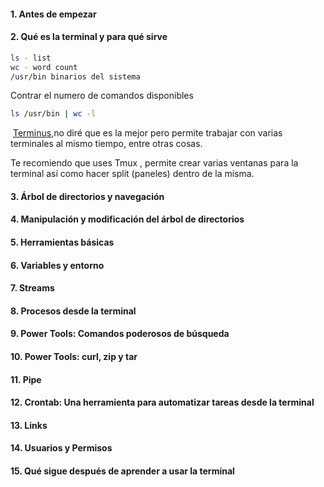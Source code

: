 #### 1. Antes de empezar
#### 2. Qué es la terminal y para qué sirve

```bash
ls - list
wc - word count
/usr/bin binarios del sistema
```

Contrar el numero de comandos disponibles

```bash
ls /usr/bin | wc -l
```

 [Terminus](https://github.com/Eugeny/terminus),no diré que es la mejor pero permite trabajar con varias terminales al mismo tiempo, entre otras cosas. 

Te recomiendo que uses Tmux , permite crear varias ventanas para la terminal así como hacer split (paneles) dentro de la misma. 



#### 3. Árbol de directorios y navegación
#### 4. Manipulación y modificación del árbol de directorios
#### 5. Herramientas básicas
#### 6. Variables y entorno
#### 7. Streams
#### 8. Procesos desde la terminal
#### 9. Power Tools: Comandos poderosos de búsqueda
#### 10. Power Tools: curl, zip y tar
#### 11. Pipe
#### 12. Crontab: Una herramienta para automatizar tareas desde la terminal
#### 13. Links
#### 14. Usuarios y Permisos
#### 15. Qué sigue después de aprender a usar la terminal